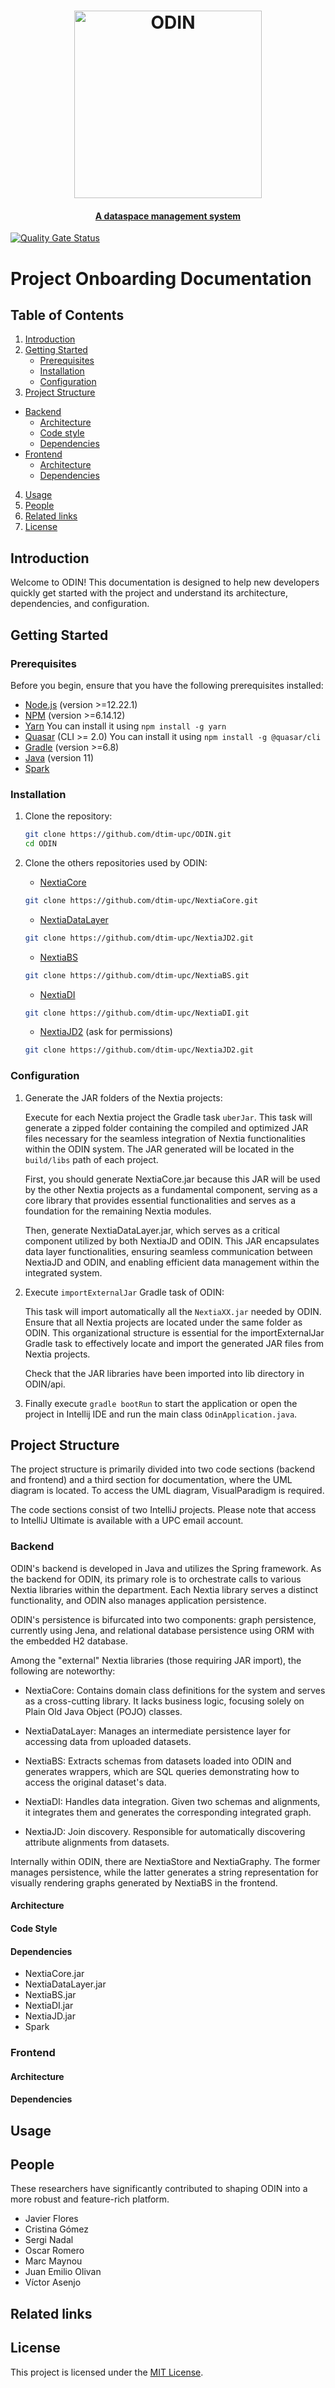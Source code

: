 <h1 align="center">
  <a href="https://www.essi.upc.edu/dtim/odin/"><img src="https://github.com/dtim-upc/newODIN/blob/master/logos/ODIN.svg" alt="ODIN" width="300">
  </a>
</h1>
<a href="https://www.essi.upc.edu/dtim/tools/odin">
<h4 align="center">A dataspace management system</h4>
</a>

[![Quality Gate Status](https://sonarcloud.io/api/project_badges/measure?project=dtim-upc_newODIN&metric=alert_status)](https://sonarcloud.io/dashboard?id=dtim-upc_newODIN)

# Project Onboarding Documentation

## Table of Contents

1. [Introduction](#introduction)
2. [Getting Started](#getting-started)
    - [Prerequisites](#prerequisites)
    - [Installation](#installation)
    - [Configuration](#configuration)
3. [Project Structure](#project-structure)
- [Backend](#backend)
    - [Architecture](#backend-architecture)
    - [Code style](#code-style)
    - [Dependencies](#backend-dependencies)
- [Frontend](#frontend)
    - [Architecture](#frontend-architecture)
    - [Dependencies](#frontend-dependencies)
4. [Usage](#usage)
5. [People](#people)
6. [Related links](#related-links)
7. [License](#license)

## Introduction <a name="introduction"></a>

Welcome to ODIN! This documentation is designed to help new developers quickly get started with the project and understand its architecture, dependencies, and configuration.

## Getting Started <a name="getting-started"></a>

### Prerequisites <a name="prerequisites"></a>

Before you begin, ensure that you have the following prerequisites installed:

- [Node.js](https://nodejs.org/) (version >=12.22.1)
- [NPM](https://docs.npmjs.com/cli/v8/commands/npm-install) (version >=6.14.12)
- [Yarn](https://classic.yarnpkg.com/lang/en/docs/install/#windows-stable) You can install it using `npm install -g yarn`
- [Quasar](https://quasar.dev/) (CLI >= 2.0) You can install it using `npm install -g @quasar/cli`
- [Gradle](https://gradle.org/) (version >=6.8)
- [Java](https://www.oracle.com/es/java/technologies/javase/jdk11-archive-downloads.html) (version 11)
- [Spark](https://spark.apache.org/downloads.html)

### Installation <a name="installation"></a>

1. Clone the repository:

   ```bash
   git clone https://github.com/dtim-upc/ODIN.git
   cd ODIN
   ```
   
2. Clone the others repositories used by ODIN:


   - [NextiaCore](https://github.com/dtim-upc/NextiaCore)
   ```bash
   git clone https://github.com/dtim-upc/NextiaCore.git
   ```


   - [NextiaDataLayer](https://github.com/dtim-upc/NextiaJD2)
   ```bash
   git clone https://github.com/dtim-upc/NextiaJD2.git
   ```


   - [NextiaBS](https://github.com/dtim-upc/NextiaBS)
   ```bash
   git clone https://github.com/dtim-upc/NextiaBS.git
   ```


   - [NextiaDI](https://github.com/dtim-upc/NextiaDI)
   ```bash
   git clone https://github.com/dtim-upc/NextiaDI.git
   ```


   - [NextiaJD2](https://github.com/dtim-upc/NextiaJD2) (ask for permissions)
   ```bash
   git clone https://github.com/dtim-upc/NextiaJD2.git
   ```


### Configuration <a name="configuration"></a>

1. Generate the JAR folders of the Nextia projects:

   Execute for each Nextia project the Gradle task `uberJar`. This task will generate a zipped folder containing the compiled and optimized JAR files necessary for the seamless integration of Nextia functionalities within the ODIN system. The JAR generated will be located in the `build/libs` path of each project. 

   First, you should generate NextiaCore.jar because this JAR will be used by the other Nextia projects as a fundamental component, serving as a core library that provides essential functionalities and serves as a foundation for the remaining Nextia modules.

   Then, generate NextiaDataLayer.jar, which serves as a critical component utilized by both NextiaJD and ODIN. This JAR encapsulates data layer functionalities, ensuring seamless communication between NextiaJD and ODIN, and enabling efficient data management within the integrated system.

2. Execute `importExternalJar` Gradle task of ODIN:

   This task will import automatically all the `NextiaXX.jar` needed by ODIN.
   Ensure that all Nextia projects are located under the same folder as ODIN. This organizational structure is essential for the importExternalJar Gradle task to effectively locate and import the generated JAR files from Nextia projects.

   Check that the JAR libraries have been imported into lib directory in ODIN/api.

3. Finally execute `gradle bootRun` to start the application or open the project in Intellij IDE and run the main class `OdinApplication.java`.

## Project Structure <a name="project-structure"></a>

   The project structure is primarily divided into two code sections (backend and frontend) and a third section for documentation, where the UML diagram is located. To access the UML diagram, VisualParadigm is required.

   The code sections consist of two IntelliJ projects. Please note that access to IntelliJ Ultimate is available with a UPC email account.

### Backend <a name="backend"></a>

   ODIN's backend is developed in Java and utilizes the Spring framework. As the backend for ODIN, its primary role is to orchestrate calls to various Nextia libraries within the department. Each Nextia library serves a distinct functionality, and ODIN also manages application persistence.

   ODIN's persistence is bifurcated into two components: graph persistence, currently using Jena, and relational database persistence using ORM with the embedded H2 database.

   Among the "external" Nextia libraries (those requiring JAR import), the following are noteworthy:

   - NextiaCore: Contains domain class definitions for the system and serves as a cross-cutting library. It lacks business logic, focusing solely on Plain Old Java Object (POJO) classes. 

   - NextiaDataLayer: Manages an intermediate persistence layer for accessing data from uploaded datasets.

   - NextiaBS: Extracts schemas from datasets loaded into ODIN and generates wrappers, which are SQL queries demonstrating how to access the original dataset's data.

   - NextiaDI: Handles data integration. Given two schemas and alignments, it integrates them and generates the corresponding integrated graph.

   - NextiaJD: Join discovery. Responsible for automatically discovering attribute alignments from datasets.

   Internally within ODIN, there are NextiaStore and NextiaGraphy. The former manages persistence, while the latter generates a string representation for visually rendering graphs generated by NextiaBS in the frontend.

#### Architecture <a name="backend-architecture"></a>
   
#### Code Style <a name="code-style"></a>



#### Dependencies <a name="backend-dependencies"></a>

   - NextiaCore.jar
   - NextiaDataLayer.jar
   - NextiaBS.jar
   - NextiaDI.jar
   - NextiaJD.jar
   - Spark

### Frontend <a name="frontend"></a>
#### Architecture <a name="frontend-architecture"></a>
#### Dependencies <a name="frontend-dependencies"></a>

## Usage <a name="usage"></a>


## People <a name="people"></a>

These researchers have significantly contributed to shaping ODIN into a more robust and feature-rich platform.
- Javier Flores
- Cristina Gómez
- Sergi Nadal
- Oscar Romero
- Marc Maynou
- Juan Emilio Olivan
- Víctor Asenjo
   

## Related links <a name="related-links"></a>



## License <a name="license"></a>

   This project is licensed under the [MIT License](https://opensource.org/license/mit/).

